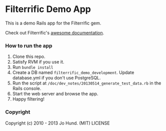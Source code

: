 Filterrific Demo App
====================

This is a demo Rails app for the Filterrific gem.

Check out Filterrific's [awesome documentation](http://filterrific.clearcove.ca).

### How to run the app

1. Clone this repo.
2. Satisfy RVM if you use it.
3. Run `bundle install`
4. Create a DB named `filterrific_demo_development`. Update database.yml if you don't use PostgreSQL.
5. Run the script at `/doc/dev_notes/20130514_generate_test_data.rb` in the Rails console.
6. Start the web server and browse the app.
7. Happy filtering!

### Copyright

Copyright (c) 2010 - 2013 Jo Hund. (MIT) LICENSE
